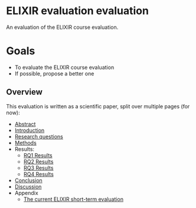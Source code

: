 # ELIXIR evaluation evaluation

An evaluation of the ELIXIR course evaluation.

# Goals

- To evaluate the ELIXIR course evaluation
- If possible, propose a better one

## Overview

This evaluation is written as a scientific paper,
split over multiple pages (for now):

- [Abstract](abstract.md)
- [Introduction](introduction.md)
- [Research questions](research_questions.md)
- [Methods](methods.md)
- Results:
    - [RQ1 Results](results_1.md)
    - [RQ2 Results](results_2.md)
    - [RQ3 Results](results_3.md)
    - [RQ4 Results](results_4.md)
- [Conclusion](conclusion.md)
- [Discussion](discussion.md)
- Appendix
    - [The current ELIXIR short-term evaluation](elixir_evaluation.md)

